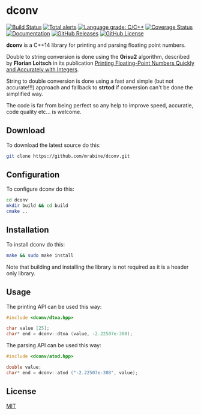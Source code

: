 # dconv

[![Build Status](https://github.com/mrabine/dconv/workflows/build-test/badge.svg)](https://github.com/mrabine/dconv/actions?query=workflow%3Abuild-test)
[![Total alerts](https://img.shields.io/lgtm/alerts/g/mrabine/dconv.svg?logo=lgtm&logoWidth=18)](https://lgtm.com/projects/g/mrabine/dconv/alerts/)
[![Language grade: C/C++](https://img.shields.io/lgtm/grade/cpp/g/mrabine/dconv.svg?logo=lgtm&logoWidth=18)](https://lgtm.com/projects/g/mrabine/dconv/context:cpp)
[![Coverage Status](https://coveralls.io/repos/github/mrabine/dconv/badge.svg?branch=main)](https://coveralls.io/github/mrabine/dconv?branch=main)
[![Documentation](https://img.shields.io/badge/docs-doxygen-blue.svg)](https://mrabine.github.io/dconv/index.html)
[![GitHub Releases](https://img.shields.io/github/release/mrabine/dconv.svg)](https://github.com/mrabine/dconv/releases/latest)
[![GitHub License](https://img.shields.io/badge/license-MIT-blue.svg)](https://github.com/mrabine/dconv/blob/main/LICENSE)

**dconv** is a C++14 library for printing and parsing floating point numbers.

Double to string conversion is done using the **Grisu2** algorithm, described by **Florian Loitsch** in its publication [Printing Floating-Point Numbers Quickly and Accurately with Integers](https://florian.loitsch.com/publications).

String to double conversion is done using a fast and simple (but not accurate!!!) approach and fallback to **strtod** if conversion can't be done the simplified way.

The code is far from being perfect so any help to improve speed, accuratie, code quality etc... is welcome.

## Download

To download the latest source do this:
```bash
git clone https://github.com/mrabine/dconv.git
```

## Configuration

To configure dconv do this:
```bash
cd dconv
mkdir build && cd build
cmake ..
```

## Installation

To install dconv do this:
```bash
make && sudo make install
```

Note that building and installing the library is not required as it is a header only library.

## Usage

The printing API can be used this way:

```cpp
#include <dconv/dtoa.hpp>

char value [25];
char* end = dconv::dtoa (value, -2.22507e-308);
```

The parsing API can be used this way:

```cpp
#include <dconv/atod.hpp>

double value;
char* end = dconv::atod ("-2.22507e-308", value);
```

## License

[MIT](https://choosealicense.com/licenses/mit/)
